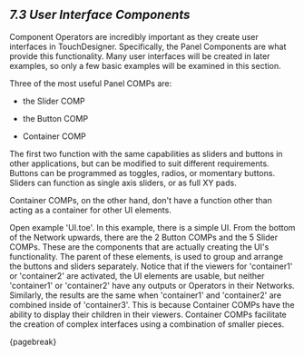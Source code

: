 
## *7.3 User Interface Components*

Component Operators are incredibly important as they create user interfaces in TouchDesigner. Specifically, the Panel Components are what provide this functionality. Many user interfaces will be created in later examples, so only a few basic examples will be examined in this section.

Three of the most useful Panel COMPs are:

* the Slider COMP

* the Button COMP

* Container COMP


The first two function with the same capabilities as sliders and buttons in other applications, but can be modified to suit different requirements. Buttons can be programmed as toggles, radios, or momentary buttons. Sliders can function as single axis sliders, or as full XY pads.

Container COMPs, on the other hand, don't have a function other than acting as a container for other UI elements.

Open example 'UI.toe'. In this example, there is a simple UI. From the bottom of the Network upwards, there are the 2 Button COMPs and the 5 Slider COMPs. These are the components that are actually creating the UI's functionality. The parent of these elements, is used to group and arrange the buttons and sliders separately. Notice that if the viewers for 'container1' or 'container2' are activated, the UI elements are usable, but neither 'container1' or 'container2' have any outputs or Operators in their Networks. Similarly, the results are the same when 'container1' and 'container2' are combined inside of 'container3'. This is because Container COMPs have the ability to display their children in their viewers. Container COMPs facilitate the creation of complex interfaces using a combination of smaller pieces.

{pagebreak}